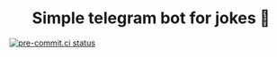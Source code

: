 <h1 align="center">Simple telegram bot for jokes 🤖</h1>


[![pre-commit.ci status](https://results.pre-commit.ci/badge/github/Sht97/Telegram-jokes/master.svg)](https://results.pre-commit.ci/latest/github/Sht97/Telegram-jokes/master)
